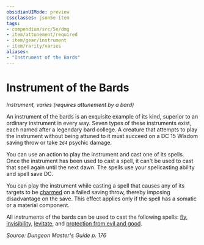 ```yaml
---
obsidianUIMode: preview
cssclasses: json5e-item
tags:
- compendium/src/5e/dmg
- item/attunement/required
- item/gear/instrument
- item/rarity/varies
aliases: 
- "Instrument of the Bards"
---
```

# Instrument of the Bards
*Instrument, varies (requires attunement by a bard)*  


An instrument of the bards is an exquisite example of its kind, superior to an ordinary instrument in every way. Seven types of these instruments exist, each named after a legendary bard college. A creature that attempts to play the instrument without being attuned to it must succeed on a DC 15 Wisdom saving throw or take `2d4` psychic damage.

You can use an action to play the instrument and cast one of its spells. Once the instrument has been used to cast a spell, it can't be used to cast that spell again until the next dawn. The spells use your spellcasting ability and spell save DC.

You can play the instrument while casting a spell that causes any of its targets to be [charmed](z_compendium/rules/conditions.md#charmed) on a failed saving throw, thereby imposing disadvantage on the save. This effect applies only if the spell has a somatic or a material component.

All instruments of the bards can be used to cast the following spells: [fly](z_compendium/spells/fly.md), [invisibility](z_compendium/spells/invisibility.md), [levitate](z_compendium/spells/levitate.md), and [protection from evil and good](z_compendium/spells/protection-from-evil-and-good.md).

*Source: Dungeon Master's Guide p. 176*